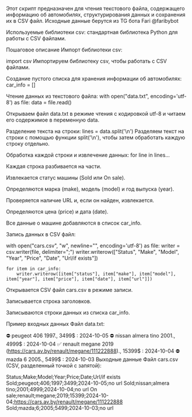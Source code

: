 Этот скрипт предназначен для чтения текстового файла, содержащего информацию об автомобилях, структурирования данных и сохранения их в CSV файл. Исходные данные берутся из TG бота Fari @faribybot

Используемые библиотеки
csv: стандартная библиотека Python для работы с CSV файлами.


Пошаговое описание
Импорт библиотеки csv:

import csv
Импортируем библиотеку csv, чтобы работать с CSV файлами.

Создание пустого списка для хранения информации об автомобилях:
car_info = []

Чтение данных из текстового файла:
with open("data.txt", encoding='utf-8') as file:
    data = file.read()

Открываем файл data.txt в режиме чтения с кодировкой utf-8 и читаем его содержимое в переменную data.

Разделение текста на строки:
lines = data.split('\n')
Разделяем текст на строки с помощью функции split('\n'), чтобы затем обработать каждую строку отдельно.

Обработка каждой строки и извлечение данных:
for line in lines...

Каждая строка разбивается на части.

Извлекается статус машины (Sold или On sale).

Определяются марка (make), модель (model) и год выпуска (year).

Проверяется наличие URL и, если он найден, извлекается.

Определяются цена (price) и дата (date).

Все данные о машине добавляются в список car_info.

Запись данных в CSV файл:

with open("cars.csv", "w", newline="", encoding='utf-8') as file:
    writer = csv.writer(file, delimiter=";")
    writer.writerow(["Status", "Make", "Model", "Year", "Price", "Date", "Url/if exists"])

    for item in car_info:
        writer.writerow([item["status"], item["make"], item["model"], item["year"], item["price"], item["date"], item["url"]])
Открывается CSV файл cars.csv в режиме записи.

Записывается строка заголовков.

Записываются строки данных из списка car_info.

Пример входных данных
Файл data.txt:

⛔️ peugeot 406 1997.,  3499$ : 2024-10-05
⛔️ nissan almera tino 2001.,  4999$ : 2024-10-04
✅ renault megane 2019 (https://cars.av.by/renault/megane/111222888)., 15399$ : 2024-10-04
⛔️ mazda 6 2005.,  5499$ : 2024-10-03
Выходные данные
Файл cars.csv (CSV, разделенный точкой с запятой):

Status;Make;Model;Year;Price;Date;Url/if exists
Sold;peugeot;406;1997;3499;2024-10-05;no url
Sold;nissan;almera tino;2001;4999;2024-10-04;no url
On sale;renault;megane;2019;15399;2024-10-04;https://cars.av.by/renault/megane/111222888
Sold;mazda;6;2005;5499;2024-10-03;no url
